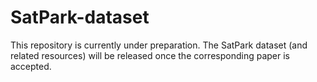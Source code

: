 # SatPark-dataset
This repository is currently under preparation. The SatPark dataset (and related resources) will be released once the corresponding paper is accepted.
